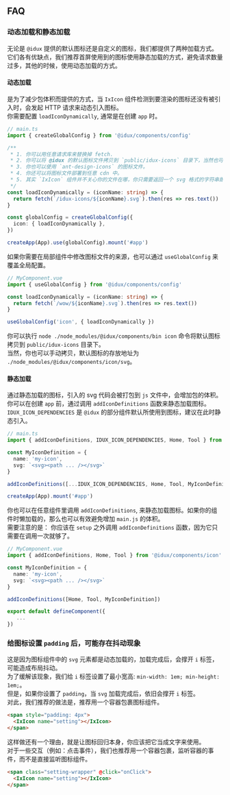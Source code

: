 ## FAQ

### 动态加载和静态加载

无论是 `@idux` 提供的默认图标还是自定义的图标，我们都提供了两种加载方式。  
它们各有优缺点，我们推荐首屏使用到的图标使用静态加载的方式，避免请求数量过多，其他的时候，使用动态加载的方式。

#### 动态加载

是为了减少包体积而提供的方式，当 `IxIcon` 组件检测到要渲染的图标还没有被引入时，会发起 HTTP 请求来动态引入图标。  
你需要配置 `loadIconDynamically`, 通常是在创建 `app` 时。

```ts
// main.ts
import { createGlobalConfig } from '@idux/components/config'

/**
 * 1. 你可以用任意请求库来替换掉 fetch.
 * 2. 你可以将 @idux 的默认图标文件拷贝到 `public/idux-icons` 目录下，当然也可以是任意其他目录. 记得替换掉请求 url 的路径即可。
 * 3. 你也可以使用 `ant-design-icons` 的图标文件。
 * 4. 你还可以将图标文件部署到任意 cdn 中。
 * 5. 其实 `IxIcon` 组件并不关心你的文件在哪，你只需要返回一个 svg 格式的字符串即可。
 */
const loadIconDynamically = (iconName: string) => {
  return fetch(`/idux-icons/${iconName}.svg`).then(res => res.text())
}

const globalConfig = createGlobalConfig({
  icon: { loadIconDynamically },
})

createApp(App).use(globalConfig).mount('#app')
```

如果你需要在局部组件中修改图标文件的来源，也可以通过 `useGlobalConfig` 来覆盖全局配置。

```ts
// MyComponent.vue
import { useGlobalConfig } from '@idux/components/config'

const loadIconDynamically = (iconName: string) => {
  return fetch(`/wow/${iconName}.svg`).then(res => res.text())
}

useGlobalConfig('icon', { loadIconDynamically })
```

你可以执行 `node ./node_modules/@idux/components/bin icon` 命令将默认图标拷贝到 `public/idux-icons` 目录下。  
当然，你也可以手动拷贝，默认图标的存放地址为 `./node_modules/@idux/components/icon/svg`。

#### 静态加载

通过静态加载的图标，引入的 svg 代码会被打包到 `js` 文件中，会增加包的体积。  
你可以在创建 `app` 前，通过调用 `addIconDefinitions` 函数来静态加载图标。  
`IDUX_ICON_DEPENDENCIES` 是 `@idux` 的部分组件默认所使用到图标，建议在此时静态引入。

```ts
// main.ts
import { addIconDefinitions, IDUX_ICON_DEPENDENCIES, Home, Tool } from '@idux/components/icon'

const MyIconDefinition = {
  name: 'my-icon',
  svg: `<svg><path ... /></svg>`
}

addIconDefinitions([...IDUX_ICON_DEPENDENCIES, Home, Tool, MyIconDefinition])

createApp(App).mount('#app')
```

你也可以在任意组件里调用 `addIconDefinitions`, 来静态加载图标。如果你的组件时懒加载的，那么也可以有效避免增加 `main.js` 的体积。  
需要注意的是： 你应该在 `setup` 之外调用 `addIconDefinitions` 函数，因为它只需要在调用一次就够了。

```ts
// MyComponent.vue
import { addIconDefinitions, Home, Tool } from '@idux/components/icon'

const MyIconDefinition = {
  name: 'my-icon',
  svg: `<svg><path ... /></svg>`
}

addIconDefinitions([Home, Tool, MyIconDefinition])

export default defineComponent({
   ...
})
```

### 给图标设置 `padding` 后，可能存在抖动现象

这是因为图标组件中的 `svg` 元素都是动态加载的，加载完成后，会撑开 `i` 标签，可能造成布局抖动。  
为了缓解该现象，我们给 `i` 标签设置了最小宽高: `min-width: 1em; min-height: 1em;`。  
但是，如果你设置了 `padding`，当 `svg` 加载完成后，依旧会撑开 `i` 标签。  
对此，我们推荐的做法是，推荐用一个容器包裹图标组件。

```html
<span style="padding: 4px">
  <IxIcon name="setting"></IxIcon>
</span>
```

这样做还有一个理由，就是让图标回归本身，你应该把它当成文字来使用。  
对于一些交互（例如：点击事件），我们也推荐用一个容器包裹，监听容器的事件，而不是直接监听图标组件。

```html
<span class="setting-wrapper" @click="onClick">
  <IxIcon name="setting"></IxIcon>
</span>
```
